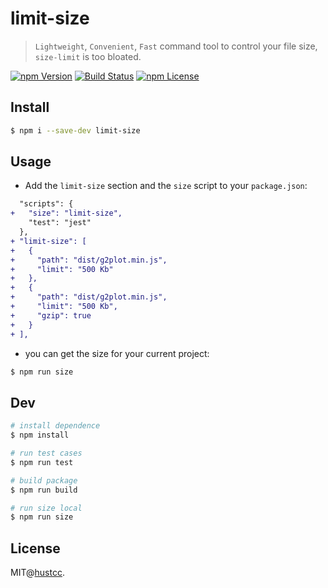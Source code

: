 # limit-size

> `Lightweight`, `Convenient`, `Fast` command tool to control your file size, `size-limit` is too bloated.

[![npm Version](https://img.shields.io/npm/v/limit-size.svg)](https://www.npmjs.com/package/limit-size)
[![Build Status](https://github.com/hustcc/limit-size/workflows/build/badge.svg)](https://github.com/hustcc/limit-size/actions)
[![npm License](https://img.shields.io/npm/l/limit-size.svg)](https://www.npmjs.com/package/limit-size)


## Install

```bash
$ npm i --save-dev limit-size
```


## Usage

 - Add the `limit-size` section and the `size` script to your `package.json`:

```diff
  "scripts": {
+   "size": "limit-size",
    "test": "jest"
  },
+ "limit-size": [
+   {
+     "path": "dist/g2plot.min.js",
+     "limit": "500 Kb"
+   },
+   {
+     "path": "dist/g2plot.min.js",
+     "limit": "500 Kb",
+     "gzip": true
+   }
+ ],
```

 - you can get the size for your current project:

```bash
$ npm run size
```


## Dev

```bash
# install dependence
$ npm install

# run test cases
$ npm run test

# build package
$ npm run build

# run size local
$ npm run size
```


## License

MIT@[hustcc](https://github.com/hustcc).
